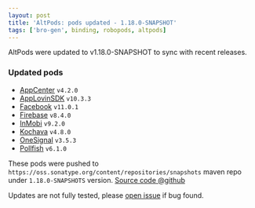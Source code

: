 ```yaml
---
layout: post
title: 'AltPods: pods updated - 1.18.0-SNAPSHOT'
tags: ['bro-gen', binding, robopods, altpods]
---
```

AltPods were updated to v1.18.0-SNAPSHOT to sync with recent releases.

### Updated pods
- [AppCenter](https://github.com/dkimitsa/robovm-robopods/tree/alt/appcenter) `v4.2.0`
- [AppLovinSDK](https://github.com/dkimitsa/robovm-robopods/tree/alt/applovinsdk) `v10.3.3`
- [Facebook](https://github.com/dkimitsa/robovm-robopods/tree/alt/facebook) `v11.0.1`
- [Firebase](https://github.com/dkimitsa/robovm-robopods/tree/alt/firebase) `v8.4.0`
- [InMobi](https://github.com/dkimitsa/robovm-robopods/blob/alt/inmobi) `v9.2.0`
- [Kochava](https://github.com/dkimitsa/robovm-robopods/tree/alt/kochava) `v4.8.0`
- [OneSignal](https://github.com/dkimitsa/robovm-robopods/tree/alt/onesignal) `v3.5.3`
- [Pollfish](https://github.com/dkimitsa/robovm-robopods/tree/alt/pollfish) `v6.1.0`


These pods were pushed to `https://oss.sonatype.org/content/repositories/snapshots` maven repo under `1.18.0-SNAPSHOTS` version.
[Source code @github](https://github.com/dkimitsa/robovm-robopods)

Updates are not fully tested, please [open issue](https://github.com/dkimitsa/robovm-robopods/issues/new) if bug found.
